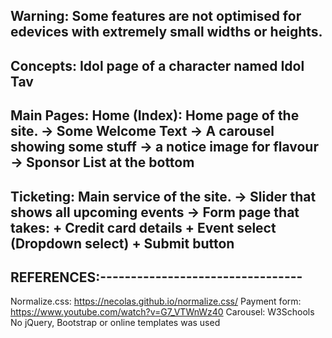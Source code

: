 Warning: Some features are not optimised for edevices with extremely small widths or heights.
--------------------------------------------
Concepts:
Idol page of a character named Idol Tav
--------------------------------------------
Main Pages: 
Home (Index): Home page of the site.
-> Some Welcome Text <!--Done -->
-> A carousel showing some stuff <!-- Done -->
-> a notice image for flavour <!-- Done -->
-> Sponsor List at the bottom <!-- Done -->
--------------------------------------------
Ticketing: Main service of the site.
-> Slider that shows all upcoming events
-> Form page that takes:
    + Credit card details
    + Event select (Dropdown select) <!-- Im terrible so I cant make a cart -->
    + Submit button <!-- Popup that says ticket details will be emailed (it won't) -->
--------------------------------------------
REFERENCES:---------------------------------
--------------------------------------------
Normalize.css: https://necolas.github.io/normalize.css/
Payment form: https://www.youtube.com/watch?v=G7_VTWnWz40
Carousel: W3Schools
No jQuery, Bootstrap or online templates was used